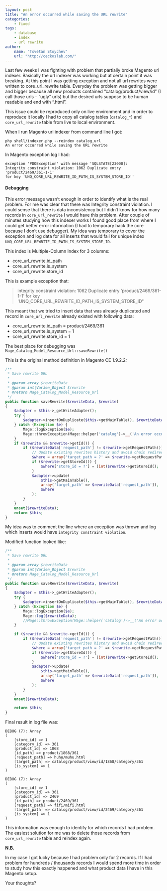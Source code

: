 ```yaml
---
layout: post
title: "An error occurred while saving the URL rewrite"
categories:
    - fixed
tags:
    - database
    - index
    - url rewrite
author:
    name: "Tsvetan Stoychev"
    url: "http://ceckoslab.com/"
---
```

Last few weeks I was fighting with problem that partially broke Magento url indexer.
Basically the url indexer was working but at certain point it was breaking.
At this point I was getting exception and not all url rewrites were written to core_url_rewrite table.
Everyday the problem was getting bigger and bigger because all new products contained “catalog/product/view/id”
(I call those urls – “ugly” urls) but the desired urls suppose to be human readable and end with “.html”.

This issue could be reproduced only on live environment and in order to reproduce it locally
I had to copy all catalog tables (`catalog_*`) and `core_url_rewrite` table from live to local environment.

When I run Magento url indexer from command line I got:

~~~
php shell/indexer.php --reindex catalog_url
An error occurred while saving the URL rewrite
~~~

In Magento exception log I had:

~~~
exception 'PDOException' with message 'SQLSTATE[23000]:
Integrity constraint violation: 1062 Duplicate entry 'product/2469/361-1-1'
for key 'UNQ_CORE_URL_REWRITE_ID_PATH_IS_SYSTEM_STORE_ID''
~~~
<!-- break -->

#### Debugging

This error message wasn’t enough in order to identify what is the real problem.
For me was clear that there was Integrity constraint violation.
I could sense that there is data inconsistency but I didn’t know for how many records in `core_url_rewrite` I would have this problem.
After couple of minutes studying how this indexer works I found good place from where I could get better error information
(I had to temporary hack the core because I don’t use debugger).
My idea was temporary to cover the exception and log data for all inserts that would fail for unique index `UNQ_CORE_URL_REWRITE_ID_PATH_IS_SYSTEM_STORE_ID`.

This index is Multiple-Column Index for 3 columns:

* core_url_rewrite.id_path
* core_url_rewrite.is_system
* core_url_rewrite.store_id

This is example exception that:

> integrity constraint violation: 1062 Duplicate entry 'product/2469/361-1-1' for key 'UNQ_CORE_URL_REWRITE_ID_PATH_IS_SYSTEM_STORE_ID''

This meant that we tried to insert data that was already duplicated and record in `core_url_rewrite` already existed with following data:

* core_url_rewrite.id_path = product/2469/361
* core_url_rewrite.is_system = 1
* core_url_rewrite.store_id = 1

The best place for debugging was `Mage_Catalog_Model_Resource_Url::saveRewrite()`

This is the original method definition in Magento CE 1.9.2.2:

~~~php
/**
 * Save rewrite URL
 *
 * @param array $rewriteData
 * @param int|Varien_Object $rewrite
 * @return Mage_Catalog_Model_Resource_Url
 */
public function saveRewrite($rewriteData, $rewrite)
{
    $adapter = $this->_getWriteAdapter();
    try {
        $adapter->insertOnDuplicate($this->getMainTable(), $rewriteData);
    } catch (Exception $e) {
        Mage::logException($e);
        Mage::throwException(Mage::helper('catalog')->__('An error occurred while saving the URL rewrite'));
    }
    if ($rewrite && $rewrite->getId()) {
        if ($rewriteData['request_path'] != $rewrite->getRequestPath()) {
            // Update existing rewrites history and avoid chain redirects
            $where = array('target_path = ?' => $rewrite->getRequestPath());
            if ($rewrite->getStoreId()) {
                $where['store_id = ?'] = (int)$rewrite->getStoreId();
            }
            $adapter->update(
                $this->getMainTable(),
                array('target_path' => $rewriteData['request_path']),
                $where
            );
        }
    }
    unset($rewriteData);
    return $this;
}
~~~

My idea was to comment the line where an exception was thrown and log which inserts would have `integrity constraint violation`.

Modified function looked like:

~~~php
/**
 * Save rewrite URL
 *
 * @param array $rewriteData
 * @param int|Varien_Object $rewrite
 * @return Mage_Catalog_Model_Resource_Url
 */
public function saveRewrite($rewriteData, $rewrite)
{
    $adapter = $this->_getWriteAdapter();
    try {
        $adapter->insertOnDuplicate($this->getMainTable(), $rewriteData);
    } catch (Exception $e) {
        Mage::logException($e);
        Mage::log($rewriteData);
        //Mage::throwException(Mage::helper('catalog')->__('An error occurred while saving the URL rewrite'));
    }

    if ($rewrite && $rewrite->getId()) {
        if ($rewriteData['request_path'] != $rewrite->getRequestPath()) {
            // Update existing rewrites history and avoid chain redirects
            $where = array('target_path = ?' => $rewrite->getRequestPath());
            if ($rewrite->getStoreId()) {
                $where['store_id = ?'] = (int)$rewrite->getStoreId();
            }
            $adapter->update(
                $this->getMainTable(),
                array('target_path' => $rewriteData['request_path']),
                $where
            );
        }
    }
    unset($rewriteData);

    return $this;
}
~~~

Final result in log file was:

~~~
DEBUG (7): Array
(
    [store_id] => 1
    [category_id] => 361
    [product_id] => 1868
    [id_path] => product/1868/361
    [request_path] => huhu/muhu.html
    [target_path] => catalog/product/view/id/1868/category/361
    [is_system] => 1
)

DEBUG (7): Array
(
    [store_id] => 1
    [category_id] => 361
    [product_id] => 2469
    [id_path] => product/2469/361
    [request_path] => fifi/mifi.html
    [target_path] => catalog/product/view/id/2469/category/361
    [is_system] => 1
)
~~~

This information was enough to identify for which records I had problem.
The easiest solution for me was to delete those records from `core_url_rewrite` table and reindex again.



**N.B.**

In my case I got lucky because I had problem only for 2 records.
If I had problem for hundreds / thousands records I would spend more time in order to study how this exactly happened and
what product data I have in this Magento setup.


Your thoughts?
